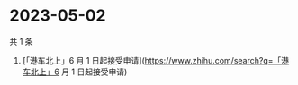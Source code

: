 # 2023-05-02

共 1 条

<!-- BEGIN -->
<!-- 最后更新时间 Tue May 02 2023 07:02:51 GMT+0800 (China Standard Time) -->

1. [「港车北上」6 月 1
   日起接受申请](https://www.zhihu.com/search?q=「港车北上」6 月 1 日起接受申请)

<!-- END -->
